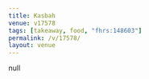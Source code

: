 ```yaml
---
title: Kasbah
venue: v17578
tags: [takeaway, food, "fhrs:148603"]
permalink: /v/17578/
layout: venue
---
```

null